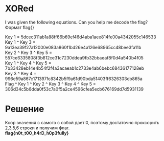 # XORed

I was given the following equations. Can you help me decode the flag? <br/>
Формат flag{} <br/>

Key 1 = 5dcec311ab1a88ff66b69ef46d4aba1aee814fe00a4342055c146533 <br/>
Key 1 ^ Key 3 = 9a13ea39f27a12000e083a860f1bd26e4a126e68965cc48bee3fa11b <br/>
Key 2 ^ Key 3 ^ Key 5 = 557ce6335808f3b812ce31c7230ddea9fb32bbaeaf8f0d4a540b4f05 <br/>
Key 1 ^ Key 4 ^ Key 5 = 7b33428eb14e4b54f2f4a3acaeab1c2733e4ab6bebc68436177128eb <br/>
Key 3 ^ Key 4 = 996e59a867c171397fc8342b5f9a61d90bda51403ff6326303cb865a <br/>
Flag ^ Key 1 ^ Key 2 ^ Key 3 ^ Key 4 ^ Key 5 = 306d34c5b6dda0f53c7a0f5a2ce4596cfea5ecb676169dd7d5931139<br/>

# Решение

Ксор значения с самого с собой дает 0, поэтому достаточно проксорить 2,3,5,6 строки и получим флаг.<br/>
**flag{n0t_t00_h4rD_h0p3fully}**
